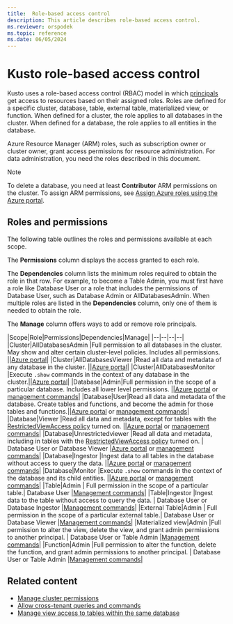 ```yaml
---
title:  Role-based access control
description: This article describes role-based access control.
ms.reviewer: orspodek
ms.topic: reference
ms.date: 06/05/2024
---
```

# Kusto role-based access control

<!-- //TODO: Add moniker pivots -->

Kusto uses a role-based access control (RBAC) model in which [principals](reference-security-principals.md) get access to resources based on their assigned roles. Roles are defined for a specific cluster, database, table, external table, materialized view, or function. When defined for a cluster, the role applies to all databases in the cluster. When defined for a database, the role applies to all entities in the database.

Azure Resource Manager (ARM) roles, such as subscription owner or cluster owner, grant access permissions for resource administration. For data administration, you need the roles described in this document.

> [!NOTE]
> To delete a database, you need at least **Contributor** ARM permissions on the cluster. To assign ARM permissions, see [Assign Azure roles using the Azure portal](/azure/role-based-access-control/role-assignments-portal).

## Roles and permissions

The following table outlines the roles and permissions available at each scope.

The **Permissions** column displays the access granted to each role.

The **Dependencies** column lists the minimum roles required to obtain the role in that row. For example, to become a Table Admin, you must first have a role like Database User or a role that includes the permissions of Database User, such as Database Admin or AllDatabasesAdmin. When multiple roles are listed in the **Dependencies** column, only one of them is needed to obtain the role.

The **Manage** column offers ways to add or remove role principals.

|Scope|Role|Permissions|Dependencies|Manage|
|--|--|--|--|
|Cluster|AllDatabasesAdmin |Full permission to all databases in the cluster. May show and alter certain cluster-level policies. Includes all permissions. ||[Azure portal](/azure/data-explorer/manage-cluster-permissions.md)|
|Cluster|AllDatabasesViewer |Read all data and metadata of any database in the cluster. ||[Azure portal](/azure/data-explorer/management/manage-cluster-permissions.md)|
|Cluster|AllDatabasesMonitor |Execute `.show` commands in the context of any database in the cluster.||[Azure portal](/azure/data-explorer/manage-cluster-permissions.md)|
|Database|Admin|Full permission in the scope of a particular database. Includes all lower level permissions.  ||[Azure portal](/azure/data-explorer/manage-database-permissions.md) or [management commands](../management/manage-database-security-roles.md)|
|Database|User|Read all data and metadata of the database. Create tables and functions, and become the admin for those tables and functions.||[Azure portal](/azure/data-explorer/manage-database-permissions.md) or [management commands](../management/manage-database-security-roles.md)|
|Database|Viewer |Read all data and metadata, except for tables with the [RestrictedViewAccess policy](../management/show-table-restricted-view-access-policy-command.md) turned on. ||[Azure portal](/azure/data-explorer/manage-database-permissions.md) or [management commands](../management/manage-database-security-roles.md)|
|Database|Unrestrictedviewer |Read all data and metadata, including in tables with the [RestrictedViewAccess policy](../management/show-table-restricted-view-access-policy-command.md) turned on. | Database User or Database Viewer |[Azure portal](/azure/data-explorer/manage-database-permissions.md) or [management commands](../management/manage-database-security-roles.md)|
|Database|Ingestor |Ingest data to all tables in the database without access to query the data. ||[Azure portal](/azure/data-explorer/manage-database-permissions.md) or [management commands](../management/manage-database-security-roles.md)|
|Database|Monitor |Execute `.show` commands in the context of the database and its child entities. ||[Azure portal](/azure/data-explorer/manage-database-permissions.md) or [management commands](../management/manage-database-security-roles.md)|
|Table|Admin | Full permission in the scope of a particular table.| Database User |[Management commands](../management/manage-table-security-roles.md)|
|Table|Ingestor |Ingest data to the table without access to query the data. | Database User or Database Ingestor |[Management commands](../management/manage-table-security-roles.md)|
|External Table|Admin | Full permission in the scope of a particular external table.| Database User or Database Viewer |[Management commands](../management/manage-external-table-security-roles.md)|
|Materialized view|Admin |Full permission to alter the view, delete the view, and grant admin permissions to another principal. | Database User or Table Admin |[Management commands](../management/manage-materialized-view-security-roles.md)|
|Function|Admin |Full permission to alter the function, delete the function, and grant admin permissions to another principal. | Database User or Table Admin |[Management commands](../management/manage-function-security-roles.md)|

## Related content

* [Manage cluster permissions](/azure/data-explorer/manage-cluster-permissions.md)
* [Allow cross-tenant queries and commands](/azure/data-explorer/cross-tenant-query-and-commands.md)
* [Manage view access to tables within the same database](../management/manage-table-view-access.md)
